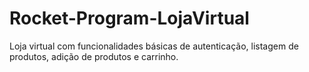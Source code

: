 # Rocket-Program-LojaVirtual
Loja virtual com funcionalidades básicas de autenticação, listagem de produtos, adição de produtos e carrinho.
